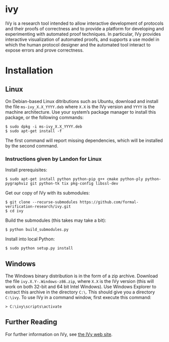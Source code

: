 # ivy

IVy is a research tool intended to allow interactive development of
protocols and their proofs of correctness and to provide a platform
for developing and experimenting with automated proof techniques. In
particular, IVy provides interactive visualization of automated
proofs, and supports a use model in which the human protocol designer
and the automated tool interact to expose errors and prove
correctness.

# Installation
## Linux
On Debian-based Linux ditributions such as Ubuntu, download and install the file `ms-ivy_X.X_YYYY.deb` where `X.X` is the IVy version and `YYYY` is the machine architecture. Use your system’s package manager to install this package, or the following commands:
```
$ sudo dpkg -i ms-ivy_X.X_YYYY.deb
$ sudo apt-get install -f
```
The first command will report missing dependencies, which will be installed by the second command.

### Instructions given by Landon for Linux
Install prerequisites:

```$ sudo apt-get install python python-pip g++ cmake python-ply python-pygraphviz git python-tk tix pkg-config libssl-dev```

Get our copy of IVy with its submodules:

```
$ git clone --recurse-submodules https://github.com/formal-verification-research/ivy.git
$ cd ivy
```

Build the submodules (this takes may take a bit):

```
$ python build_submodules.py
```

Install into local Python:

```
$ sudo python setup.py install 
```

## Windows
The Windows binary distribution is in the form of a zip archive. Download the file `ivy.X.Y-.Windows-z86.zip`, where `X.X` is the IVy version (this will work on both 32-bit and 64 bit Intel Windows). Use Windows Explorer to extract this archive in the directory `C:\`. This should give you a directory `C:\ivy`. To use IVy in a command window, first execute this command:
```
> C:\ivy\scripts\activate
```

## Further Reading

For further information on IVy, see [the IVy web site](http://microsoft.github.io/ivy/).
